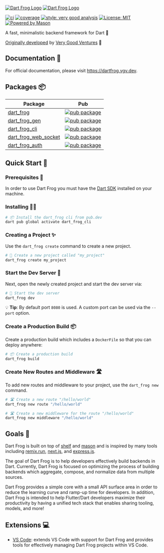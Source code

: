 [![Dart Frog Logo][logo_white]][dart_frog_link_dark]
[![Dart Frog Logo][logo_black]][dart_frog_link_light]

[![ci][ci_badge]][ci_link]
[![coverage][coverage_badge]][ci_link]
[![style: very good analysis][very_good_analysis_badge]][very_good_analysis_link]
[![License: MIT][license_badge]][license_link]
[![Powered by Mason](https://img.shields.io/endpoint?url=https%3A%2F%2Ftinyurl.com%2Fmason-badge)](https://github.com/felangel/mason)

A fast, minimalistic backend framework for Dart 🎯

[Originally developed][credits_link] by [Very Good Ventures][very_good_ventures_link] 🦄

## Documentation 📝

For official documentation, please visit https://dartfrog.vgv.dev.

## Packages 📦

| Package                                                                                                         | Pub                                                                                                                    |
| --------------------------------------------------------------------------------------------------------------- | ---------------------------------------------------------------------------------------------------------------------- |
| [dart_frog](https://github.com/verygoodopensource/dart_frog/tree/main/packages/dart_frog)                       | [![pub package](https://img.shields.io/pub/v/dart_frog.svg)](https://pub.dev/packages/dart_frog)                       |
| [dart_frog_gen](https://github.com/verygoodopensource/dart_frog/tree/main/packages/dart_frog_gen)               | [![pub package](https://img.shields.io/pub/v/dart_frog_gen.svg)](https://pub.dev/packages/dart_frog_gen)               |
| [dart_frog_cli](https://github.com/verygoodopensource/dart_frog/tree/main/packages/dart_frog_cli)               | [![pub package](https://img.shields.io/pub/v/dart_frog_cli.svg)](https://pub.dev/packages/dart_frog_cli)               |
| [dart_frog_web_socket](https://github.com/verygoodopensource/dart_frog/tree/main/packages/dart_frog_web_socket) | [![pub package](https://img.shields.io/pub/v/dart_frog_web_socket.svg)](https://pub.dev/packages/dart_frog_web_socket) |
| [dart_frog_auth](https://github.com/verygoodopensource/dart_frog/tree/main/packages/dart_frog_auth)             | [![pub package](https://img.shields.io/pub/v/dart_frog_auth.svg)](https://pub.dev/packages/dart_frog_auth)             |


## Quick Start 🚀

### Prerequisites 📝

In order to use Dart Frog you must have the [Dart SDK][dart_installation_link] installed on your machine.

### Installing 🧑‍💻

```sh
# 📦 Install the dart_frog cli from pub.dev
dart pub global activate dart_frog_cli
```

### Creating a Project ✨

Use the `dart_frog create` command to create a new project.

```sh
# 🚀 Create a new project called "my_project"
dart_frog create my_project
```

### Start the Dev Server 🏁

Next, open the newly created project and start the dev server via:

```sh
# 🏁 Start the dev server
dart_frog dev
```

💡 **Tip**: By default port `8080` is used. A custom port can be used via the `--port` option.

### Create a Production Build 📦

Create a production build which includes a `DockerFile` so that you can deploy anywhere:

```sh
# 📦 Create a production build
dart_frog build
```

### Create New Routes and Middleware 🛣️

To add new routes and middleware to your project, use the `dart_frog new` command.

```sh
# 🛣️ Create a new route "/hello/world"
dart_frog new route "/hello/world"

# 🛣️ Create a new middleware for the route "/hello/world"
dart_frog new middleware "/hello/world"
```

## Goals 🎯

Dart Frog is built on top of [shelf](https://pub.dev/packages/shelf) and [mason](https://pub.dev/packages/mason) and is inspired by many tools including [remix.run](https://remix.run), [next.js](https://nextjs.org), and [express.js](https://expressjs.com).

The goal of Dart Frog is to help developers effectively build backends in Dart. Currently, Dart Frog is focused on optimizing the process of building backends which aggregate, compose, and normalize data from multiple sources.

Dart Frog provides a simple core with a small API surface area in order to reduce the learning curve and ramp-up time for developers. In addition, Dart Frog is intended to help Flutter/Dart developers maximize their productivity by having a unified tech stack that enables sharing tooling, models, and more!

## Extensions 💻

- [VS Code](https://marketplace.visualstudio.com/items?itemName=VeryGoodVentures.dart-frog): extends VS Code with support for Dart Frog and provides tools for effectively managing Dart Frog projects within VS Code.

[dart_installation_link]: https://dart.dev/get-dart
[ci_badge]: https://github.com/VeryGoodOpenSource/dart_frog/actions/workflows/main.yaml/badge.svg
[ci_link]: https://github.com/VeryGoodOpenSource/dart_frog/actions/workflows/main.yaml
[coverage_badge]: https://raw.githubusercontent.com/VeryGoodOpenSource/dart_frog/main/packages/dart_frog/coverage_badge.svg
[dart_frog_link_dark]: https://github.com/verygoodopensource/dart_frog#gh-dark-mode-only
[dart_frog_link_light]: https://github.com/verygoodopensource/dart_frog#gh-light-mode-only
[license_badge]: https://img.shields.io/badge/license-MIT-blue.svg
[license_link]: https://opensource.org/licenses/MIT
[logo_black]: https://raw.githubusercontent.com/VeryGoodOpenSource/dart_frog/main/assets/dart_frog_logo_black.png#gh-light-mode-only
[logo_white]: https://raw.githubusercontent.com/VeryGoodOpenSource/dart_frog/main/assets/dart_frog_logo_white.png#gh-dark-mode-only
[very_good_analysis_badge]: https://img.shields.io/badge/style-very_good_analysis-B22C89.svg
[very_good_analysis_link]: https://pub.dev/packages/very_good_analysis
[very_good_ventures_link]: https://verygood.ventures
[credits_link]: ./CREDITS.md#acknowledgments